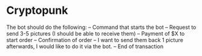 # Cryptopunk
The bot should do the following: – Command that starts the bot – Request to send 3-5 pictures (I should be able to receive them) – Payment of $X to start order – Confirmation of order – I want to send them back 1 picture afterwards, I would like to do it via the bot. – End of transaction
